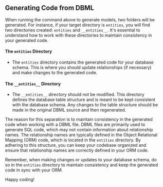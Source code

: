 ## Generating Code from DBML

When running the command above to generate models, two folders will be generated. For instance, if your target directory is `entities`, you will find two directories created: `entities` and `__entities__`. It's essential to understand how to work with these directories to maintain consistency in your generated code.

#### The `entities` Directory

- The `entities` directory contains the generated code for your database schema. This is where you should update relationships (if necessary) and make changes to the generated code.

#### The `__entities__` Directory

- The `__entities__` directory should not be modified. This directory defines the database table structure and is meant to be kept consistent with the database schema. Any changes to the table structure should be made in the original DBML source and then regenerated.

The reason for this separation is to maintain consistency in the generated code when working with a DBML file. DBML files are primarily used to generate SQL code, which may not contain information about relationship names. The relationship names are typically defined in the Object Relational Mapping (ORM) code, which is located in the `entities` directory. By adhering to this structure, you can keep your codebase organized and ensure that relationship names are correctly defined in your ORM code.

Remember, when making changes or updates to your database schema, do so in the `entities` directory to maintain consistency and keep the generated code in sync with your ORM.

Happy coding!

